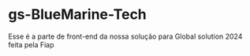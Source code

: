 # gs-BlueMarine-Tech
Esse é a parte de front-end da nossa solução para Global solution 2024 feita pela Fiap
